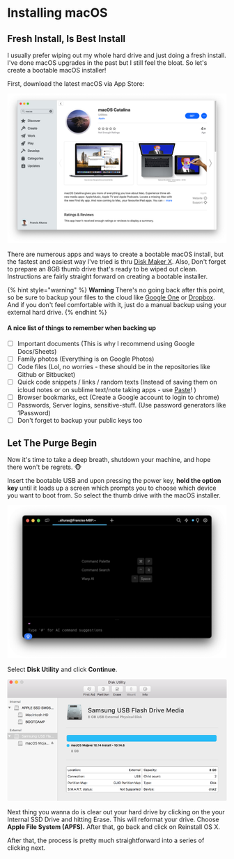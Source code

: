 # Installing macOS

## Fresh Install, Is Best Install

I usually prefer wiping out my whole hard drive and just doing a fresh install. I've done macOS upgrades in the past but I still feel the bloat. So let's create a bootable macOS installer!

First, download the latest macOS via App Store:

![macOS Catalina should be sitting at your Applications folder after downloading](../.gitbook/assets/screen-shot-2019-12-26-at-4.28.03-pm.png)

There are numerous apps and ways to create a bootable macOS install, but the fastest and easiest way I've tried is thru [Disk Maker X](https://diskmakerx.com/). Also, Don't forget to prepare an 8GB thumb drive that's ready to be wiped out clean. Instructions are fairly straight forward on creating a bootable installer.

{% hint style="warning" %}
**Warning** There's no going back after this point, so be sure to backup your files to the cloud like [Google One](https://one.google.com/about) or [Dropbox](https://www.dropbox.com/). And if you don't feel comfortable with it, just do a manual backup using your external hard drive.
{% endhint %}

#### A nice list of things to remember when backing up

* [ ] Important documents \(This is why I recommend using Google Docs/Sheets\)
* [ ] Family photos \(Everything is on Google Photos\)
* [ ] Code files \(Lol, no worries - these should be in the repositories like Github or Bitbucket\)
* [ ] Quick code snippets / links / random texts \(Instead of saving them on icloud notes or on sublime text/note taking apps - use [Paste](https://pasteapp.me/)! \)
* [ ] Browser bookmarks, ect \(Create a Google account to login to chrome\)
* [ ] Passwords, Server logins, sensitive-stuff. \(Use password generators like 1Password\)
* [ ] Don't forget to backup your public keys too

## Let The Purge Begin

Now it's time to take a deep breath, shutdown your machine, and hope there won't be regrets. 🐵

Insert the bootable USB and upon pressing the power key, **hold the option key** until it loads up a screen which prompts you to choose which device you want to boot from. So select the thumb drive with the macOS installer.

![](../.gitbook/assets/image%20%282%29.png)

Select **Disk Utility** and click **Continue**. 

![](../.gitbook/assets/testestest.png)

Next thing you wanna do is clear out your hard drive by clicking on the your Internal SSD Drive and hitting Erase. This will reformat your drive. Choose **Apple File System \(APFS\).** After that, go back and click on Reinstall OS X.

After that, the process is pretty much straightforward into a series of clicking next.

